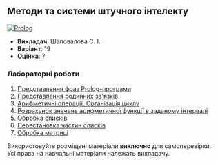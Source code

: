## Методи та системи штучного інтелекту

[![Prolog](https://img.shields.io/badge/Prolog-darkred?style=for-the-badge&logo=bower&logoColor=white)](#)

- **Викладач**: Шаповалова С. І.
- **Варіант**: 19
- **Оцінка**: ?

### Лабораторні роботи
  1. [Представлення фраз Prolog-програми](./Lab1/)
  2. [Представлення родинних зв'язків](./Lab2/)
  3. [Арифметичні операції. Організація циклу](./Lab3/)
  4. [Розрахунок значень арифметичної функції в заданому інтервалі](./Lab4/)
  5. [Обробка списків](./Lab5/)
  6. [Перестановка частин списків](./Lab6/)
  7. [Обробка матриці](./Lab7/)

Використовуйте розміщені матеріали **виключно** для самоперевірки. <br>
Усі права на навчальні матеріали належать викладачу.